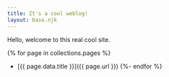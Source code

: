 ```yaml
--- 
title: It's a cool weblog!
layout: base.njk
---
```


Hello, welcome to this real cool site.

{% for page in collections.pages %}
- [{{ page.data.title }}]({{ page.url }})
{%- endfor %}